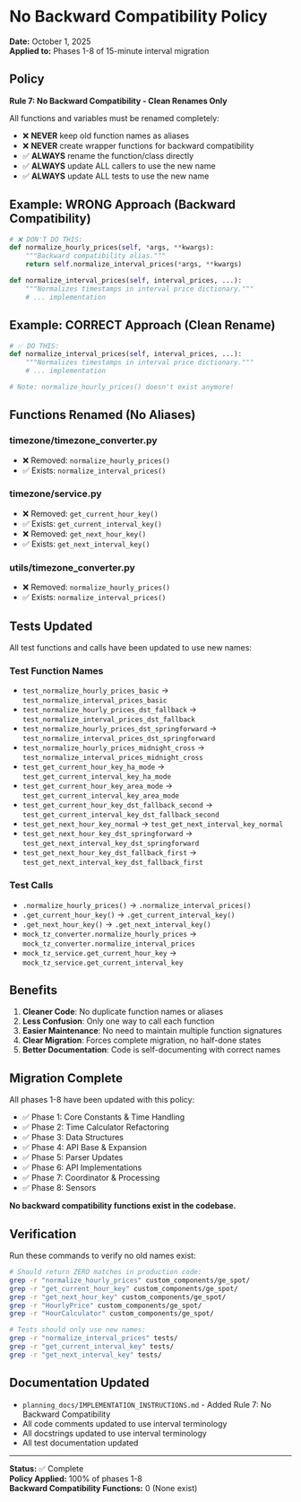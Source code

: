 # No Backward Compatibility Policy

**Date:** October 1, 2025  
**Applied to:** Phases 1-8 of 15-minute interval migration

## Policy

**Rule 7: No Backward Compatibility - Clean Renames Only**

All functions and variables must be renamed completely:
- ❌ **NEVER** keep old function names as aliases
- ❌ **NEVER** create wrapper functions for backward compatibility
- ✅ **ALWAYS** rename the function/class directly
- ✅ **ALWAYS** update ALL callers to use the new name
- ✅ **ALWAYS** update ALL tests to use the new name

## Example: WRONG Approach (Backward Compatibility)

```python
# ❌ DON'T DO THIS:
def normalize_hourly_prices(self, *args, **kwargs):
    """Backward compatibility alias."""
    return self.normalize_interval_prices(*args, **kwargs)

def normalize_interval_prices(self, interval_prices, ...):
    """Normalizes timestamps in interval price dictionary."""
    # ... implementation
```

## Example: CORRECT Approach (Clean Rename)

```python
# ✅ DO THIS:
def normalize_interval_prices(self, interval_prices, ...):
    """Normalizes timestamps in interval price dictionary."""
    # ... implementation

# Note: normalize_hourly_prices() doesn't exist anymore!
```

## Functions Renamed (No Aliases)

### timezone/timezone_converter.py
- ❌ Removed: `normalize_hourly_prices()`
- ✅ Exists: `normalize_interval_prices()`

### timezone/service.py
- ❌ Removed: `get_current_hour_key()`
- ✅ Exists: `get_current_interval_key()`
- ❌ Removed: `get_next_hour_key()`
- ✅ Exists: `get_next_interval_key()`

### utils/timezone_converter.py
- ❌ Removed: `normalize_hourly_prices()`
- ✅ Exists: `normalize_interval_prices()`

## Tests Updated

All test functions and calls have been updated to use new names:

### Test Function Names
- `test_normalize_hourly_prices_basic` → `test_normalize_interval_prices_basic`
- `test_normalize_hourly_prices_dst_fallback` → `test_normalize_interval_prices_dst_fallback`
- `test_normalize_hourly_prices_dst_springforward` → `test_normalize_interval_prices_dst_springforward`
- `test_normalize_hourly_prices_midnight_cross` → `test_normalize_interval_prices_midnight_cross`
- `test_get_current_hour_key_ha_mode` → `test_get_current_interval_key_ha_mode`
- `test_get_current_hour_key_area_mode` → `test_get_current_interval_key_area_mode`
- `test_get_current_hour_key_dst_fallback_second` → `test_get_current_interval_key_dst_fallback_second`
- `test_get_next_hour_key_normal` → `test_get_next_interval_key_normal`
- `test_get_next_hour_key_dst_springforward` → `test_get_next_interval_key_dst_springforward`
- `test_get_next_hour_key_dst_fallback_first` → `test_get_next_interval_key_dst_fallback_first`

### Test Calls
- `.normalize_hourly_prices()` → `.normalize_interval_prices()`
- `.get_current_hour_key()` → `.get_current_interval_key()`
- `.get_next_hour_key()` → `.get_next_interval_key()`
- `mock_tz_converter.normalize_hourly_prices` → `mock_tz_converter.normalize_interval_prices`
- `mock_tz_service.get_current_hour_key` → `mock_tz_service.get_current_interval_key`

## Benefits

1. **Cleaner Code**: No duplicate function names or aliases
2. **Less Confusion**: Only one way to call each function
3. **Easier Maintenance**: No need to maintain multiple function signatures
4. **Clear Migration**: Forces complete migration, no half-done states
5. **Better Documentation**: Code is self-documenting with correct names

## Migration Complete

All phases 1-8 have been updated with this policy:
- ✅ Phase 1: Core Constants & Time Handling
- ✅ Phase 2: Time Calculator Refactoring  
- ✅ Phase 3: Data Structures
- ✅ Phase 4: API Base & Expansion
- ✅ Phase 5: Parser Updates
- ✅ Phase 6: API Implementations
- ✅ Phase 7: Coordinator & Processing
- ✅ Phase 8: Sensors

**No backward compatibility functions exist in the codebase.**

## Verification

Run these commands to verify no old names exist:

```bash
# Should return ZERO matches in production code:
grep -r "normalize_hourly_prices" custom_components/ge_spot/
grep -r "get_current_hour_key" custom_components/ge_spot/
grep -r "get_next_hour_key" custom_components/ge_spot/
grep -r "HourlyPrice" custom_components/ge_spot/
grep -r "HourCalculator" custom_components/ge_spot/

# Tests should only use new names:
grep -r "normalize_interval_prices" tests/
grep -r "get_current_interval_key" tests/
grep -r "get_next_interval_key" tests/
```

## Documentation Updated

- `planning_docs/IMPLEMENTATION_INSTRUCTIONS.md` - Added Rule 7: No Backward Compatibility
- All code comments updated to use interval terminology
- All docstrings updated to use interval terminology
- All test documentation updated

---

**Status:** ✅ Complete  
**Policy Applied:** 100% of phases 1-8  
**Backward Compatibility Functions:** 0 (None exist)
